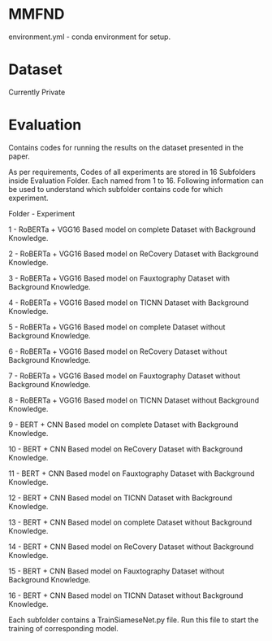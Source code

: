 # MMFND

environment.yml - conda environment for setup.

# Dataset

Currently Private

# Evaluation

Contains codes for running the results on the dataset presented in the paper.

As per requirements, Codes of all experiments are stored in 16 Subfolders inside Evaluation Folder. Each named from 1 to 16.
Following information can be used to understand which subfolder contains code for which experiment.

Folder               -               Experiment

1 		-	RoBERTa + VGG16 Based model on complete Dataset with Background Knowledge.

2		  -	RoBERTa + VGG16 Based model on ReCovery Dataset with Background Knowledge.

3		  -	RoBERTa + VGG16 Based model on Fauxtography Dataset with Background Knowledge.

4		  -	RoBERTa + VGG16 Based model on TICNN Dataset with Background Knowledge.

5		  -	RoBERTa + VGG16 Based model on complete Dataset without Background Knowledge.

6		  -	RoBERTa + VGG16 Based model on ReCovery Dataset without Background Knowledge.

7		  -	RoBERTa + VGG16 Based model on Fauxtography Dataset without Background Knowledge.

8		  -	RoBERTa + VGG16 Based model on TICNN Dataset without Background Knowledge.

9		  -	BERT + CNN Based model on complete Dataset with Background Knowledge.

10 		-	BERT + CNN Based model on ReCovery Dataset with Background Knowledge.

11 		-	BERT + CNN Based model on Fauxtography Dataset with Background Knowledge.

12		-	BERT + CNN Based model on TICNN Dataset with Background Knowledge.

13		-	BERT + CNN Based model on complete Dataset without Background Knowledge.

14		-	BERT + CNN Based model on ReCovery Dataset without Background Knowledge.

15		-	BERT + CNN Based model on Fauxtography Dataset without Background Knowledge.

16 		-	BERT + CNN Based model on TICNN Dataset without Background Knowledge.

Each subfolder contains a TrainSiameseNet.py file. Run this file to start the training of corresponding model.


